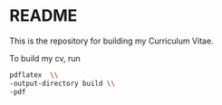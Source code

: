 # README

This is the repository for building my Curriculum Vitae.

To build my cv, run

``` bash
pdflatex  \\
-output-directory build \\
-pdf
```
